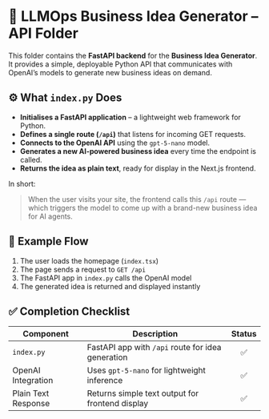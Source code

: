 # 🧠 LLMOps Business Idea Generator – API Folder

This folder contains the **FastAPI backend** for the **Business Idea Generator**.
It provides a simple, deployable Python API that communicates with OpenAI’s models to generate new business ideas on demand.

## ⚙️ What `index.py` Does

* **Initialises a FastAPI application** – a lightweight web framework for Python.
* **Defines a single route (`/api`)** that listens for incoming GET requests.
* **Connects to the OpenAI API** using the `gpt-5-nano` model.
* **Generates a new AI-powered business idea** every time the endpoint is called.
* **Returns the idea as plain text**, ready for display in the Next.js frontend.

In short:

> When the user visits your site, the frontend calls this `/api` route —
> which triggers the model to come up with a brand-new business idea for AI agents.

## 🧩 Example Flow

1. The user loads the homepage (`index.tsx`)
2. The page sends a request to `GET /api`
3. The FastAPI app in `index.py` calls the OpenAI model
4. The generated idea is returned and displayed instantly

## ✅ Completion Checklist

| Component           | Description                                       | Status |
| ------------------- | ------------------------------------------------- | :----: |
| `index.py`          | FastAPI app with `/api` route for idea generation |    ✅   |
| OpenAI Integration  | Uses `gpt-5-nano` for lightweight inference       |    ✅   |
| Plain Text Response | Returns simple text output for frontend display   |    ✅   |
